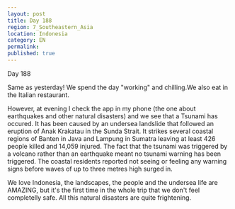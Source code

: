 ```yaml
---
layout: post
title: Day 188
region: 7_Southeastern_Asia
location: Indonesia
category: EN
permalink:
published: true
---
```


Day 188

Same as yesterday! We spend the day "working" and chilling.We also eat in the Italian restaurant. 



However, at evening I check the app in my phone (the one about earthquakes and other natural disasters) and we see that a Tsunami has occured. It has been caused by an undersea landslide that followed an eruption of Anak Krakatau in the Sunda Strait. It strikes several coastal regions of Banten in Java and Lampung in Sumatra leaving at least 426 people killed and 14,059 injured. The fact that the tsunami was triggered by a volcano rather than an earthquake meant no tsunami warning has been triggered. The coastal residents reported not seeing or feeling any warning signs before waves of up to three metres high surged in.

We love Indonesia, the landscapes, the people and the undersea life are AMAZING, but it's the first time in the whole trip that we don't feel completelly safe. All this natural disasters are quite frightening.


